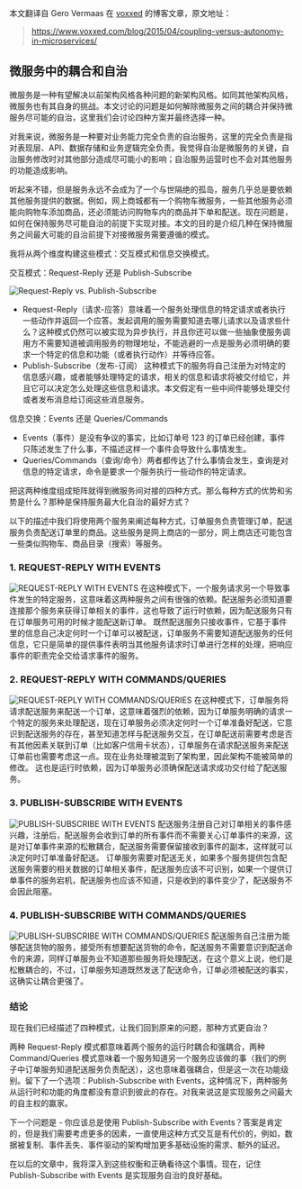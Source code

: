 本文翻译自 Gero Vermaas 在 [voxxed](www.voxxed.com) 的博客文章，原文地址：
> https://www.voxxed.com/blog/2015/04/coupling-versus-autonomy-in-microservices/

## 微服务中的耦合和自治

微服务是一种有望解决以前架构风格各种问题的新架构风格。如同其他架构风格，微服务也有其自身的挑战。本文讨论的问题是如何解除微服务之间的耦合并保持微服务尽可能的自治，这里我们会讨论四种方案并最终选择一种。

对我来说，微服务是一种要对业务能力完全负责的自治服务，这里的完全负责是指对表现层、API、数据存储和业务逻辑完全负责。我觉得自治是微服务的关键，自治服务修改时对其他部分造成尽可能小的影响；自治服务运营时也不会对其他服务的功能造成影响。

听起来不错，但是服务永远不会成为了一个与世隔绝的孤岛，服务几乎总是要依赖其他服务提供的数据。例如，网上商城都有一个购物车微服务，一些其他服务必须能向购物车添加商品，还必须能访问购物车内的商品并下单和配送。现在问题是，如何在保持服务尽可能自治的前提下实现对接。本文的目的是介绍几种在保持微服务之间最大可能的自治前提下对接微服务需要遵循的模式。

我将从两个维度构建这些模式：交互模式和信息交换模式。

交互模式：Request-Reply 还是 Publish-Subscribe

![Request-Reply vs. Publish-Subscribe](http://blog.xebia.com/wp-content/uploads/2015/03/rr-ps-e1426428195917.png)

- Request-Reply（请求-应答）意味着一个服务处理信息的特定请求或者执行一些动作并返回一个应答。发起调用的服务需要知道去哪儿请求以及请求些什么？这种模式仍然可以被实现为异步执行，并且你还可以做一些抽象使服务调用方不需要知道被调用服务的物理地址，不能逃避的一点是服务必须明确的要求一个特定的信息和功能（或者执行动作）并等待应答。
- Publish-Subscribe（发布-订阅） 这种模式下的服务将自己注册为对特定的信息感兴趣，或者能够处理特定的请求，相关的信息和请求将被交付给它，并且它可以决定怎么处理这些信息和请求。本文假定有一些中间件能够处理交付或者发布消息给订阅这些消息服务。

信息交换：Events 还是 Queries/Commands

- Events（事件）是没有争议的事实，比如订单号 123 的订单已经创建，事件只陈述发生了什么事，不描述这样一个事件会导致什么事情发生。
- Queries/Commands（查询/命令）两者都传达了什么事情会发生，查询是对信息的特定请求，命令是要求一个服务执行一些动作的特定请求。

把这两种维度组成矩阵就得到微服务间对接的四种方式。那么每种方式的优势和劣势是什么？那种是保持服务最大化自治的最好方式？

以下的描述中我们将使用两个服务来阐述每种方式，订单服务负责管理订单，配送服务负责配送订单里的商品。这些服务是网上商店的一部分，网上商店还可能包含一些类似购物车、商品目录（搜索）等服务。

### 1. REQUEST-REPLY WITH EVENTS
![REQUEST-REPLY WITH EVENTS](http://blog.xebia.com/wp-content/uploads/2015/03/rre1.png)
在这种模式下，一个服务请求另一个导致事件发生的特定服务，这意味着这两种服务之间有很强的依赖。配送服务必须知道要连接那个服务来获得订单相关的事件，这也导致了运行时依赖，因为配送服务只有在订单服务可用的时候才能配送新订单。
既然配送服务只接收事件，它基于事件里的信息自己决定何时一个订单可以被配送，订单服务不需要知道配送服务的任何信息，它只是简单的提供事件表明当其他服务请求时订单进行怎样的处理，把响应事件的职责完全交给请求事件的服务。

### 2. REQUEST-REPLY WITH COMMANDS/QUERIES
![REQUEST-REPLY WITH COMMANDS/QUERIES](http://blog.xebia.com/wp-content/uploads/2015/03/rrc.png)
在这种模式下，订单服务将请求配送服务来配送一个订单，这意味着强烈的依赖，因为订单服务明确的请求一个特定的服务来处理配送，现在订单服务必须决定何时一个订单准备好配送，它意识到配送服务的存在，甚至知道怎样与配送服务交互，在订单配送前需要考虑是否有其他因素关联到订单（比如客户信用卡状态），订单服务在请求配送服务来配送订单前也需要考虑这一点。现在业务处理被混到了架构里，因此架构不能被简单的修改。
这也是运行时依赖，因为订单服务必须确保配送请求成功交付给了配送服务。

### 3. PUBLISH-SUBSCRIBE WITH EVENTS
![PUBLISH-SUBSCRIBE WITH EVENTS](http://blog.xebia.com/wp-content/uploads/2015/03/pse1.png)
配送服务注册自己对订单相关的事件感兴趣，注册后，配送服务会收到订单的所有事件而不需要关心订单事件的来源，这是对订单事件来源的松散耦合，配送服务需要保留接收到事件的副本，这样就可以决定何时订单准备好配送。
订单服务需要对配送无关，如果多个服务提供包含配送服务需要的相关数据的订单相关事件，配送服务应该不可识别，如果一个提供订单事件的服务宕机，配送服务也应该不知道，只是收到的事件变少了，配送服务不会因此阻塞。


### 4. PUBLISH-SUBSCRIBE WITH COMMANDS/QUERIES
![PUBLISH-SUBSCRIBE WITH COMMANDS/QUERIES](http://blog.xebia.com/wp-content/uploads/2015/03/psc.png)
配送服务自己注册为能够配送货物的服务，接受所有想要配送货物的命令，配送服务不需要意识到配送命令的来源，同样订单服务业不知道那些服务将处理配送，在这个意义上说，他们是松散耦合的，不过，订单服务知道既然发送了配送命令，订单必须被配送的事实，这确实让耦合更强了。

### 结论
现在我们已经描述了四种模式，让我们回到原来的问题，那种方式更自治？

两种 Request-Reply 模式都意味着两个服务的运行时耦合和强耦合，两种 Command/Queries 模式意味着一个服务知道另一个服务应该做的事（我们的例子中订单服务知道配送服务负责配送），这也意味着强耦合，但是这一次在功能级别。留下了一个选项：Publish-Subscribe with Events，这种情况下，两种服务从运行时和功能的角度都没有意识到彼此的存在。对我来说这是实现服务之间最大的自主权的赢家。

下一个问题是 - 你应该总是使用 Publish-Subscribe with Events？答案是肯定的，但是我们需要考虑更多的因素，一直使用这种方式交互是有代价的，例如，数据被复制、事件丢失、事件驱动的架构增加更多基础设施的需求、额外的延迟。

在以后的文章中，我将深入到这些权衡和正确看待这个事情。现在，记住 Publish-Subscribe with Events 是实现服务自治的良好基础。